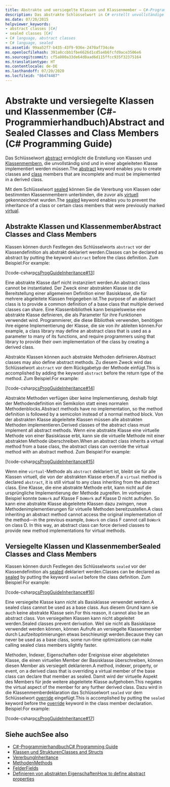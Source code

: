 ```yaml
---
title: Abstrakte und versiegelte Klassen und Klassenmember – C#-Programmierhandbuch
description: Das abstrakte Schlüsselwort in C# erstellt unvollständige Klassen und Klassenmember. Das versiegelte Schlüsselwort verhindert die Vererbung vorheriger virtueller Klassen oder Klassenmember.
ms.date: 07/20/2015
helpviewer_keywords:
- abstract classes [C#]
- sealed classes [C#]
- C# language, abstract classes
- C# language, sealed
ms.assetid: 99aa52f7-b435-43f9-936e-2470af734c4e
ms.openlocfilehash: 391a8ccbb1fbe6626d1cd5a4b6fcfd9ace3506e6
ms.sourcegitcommit: cf5a800a33de64d0aad6d115ffcc935f32375164
ms.translationtype: HT
ms.contentlocale: de-DE
ms.lasthandoff: 07/20/2020
ms.locfileid: "86474487"
---
```

# <a name="abstract-and-sealed-classes-and-class-members-c-programming-guide"></a><span data-ttu-id="3b264-104">Abstrakte und versiegelte Klassen und Klassenmember (C#-Programmierhandbuch)</span><span class="sxs-lookup"><span data-stu-id="3b264-104">Abstract and Sealed Classes and Class Members (C# Programming Guide)</span></span>
<span data-ttu-id="3b264-105">Das Schlüsselwort [abstract](../../language-reference/keywords/abstract.md) ermöglicht die Erstellung von Klassen und [Klassenmembern](../../language-reference/keywords/class.md), die unvollständig sind und in einer abgeleiteten Klasse implementiert werden müssen.</span><span class="sxs-lookup"><span data-stu-id="3b264-105">The [abstract](../../language-reference/keywords/abstract.md) keyword enables you to create classes and [class](../../language-reference/keywords/class.md) members that are incomplete and must be implemented in a derived class.</span></span>  
  
 <span data-ttu-id="3b264-106">Mit dem Schlüsselwort [sealed](../../language-reference/keywords/sealed.md) können Sie die Vererbung von Klassen oder bestimmten Klassenmembern unterbinden, die zuvor als [virtuell](../../language-reference/keywords/virtual.md) gekennzeichnet wurden.</span><span class="sxs-lookup"><span data-stu-id="3b264-106">The [sealed](../../language-reference/keywords/sealed.md) keyword enables you to prevent the inheritance of a class or certain class members that were previously marked [virtual](../../language-reference/keywords/virtual.md).</span></span>  
  
## <a name="abstract-classes-and-class-members"></a><span data-ttu-id="3b264-107">Abstrakte Klassen und Klassenmember</span><span class="sxs-lookup"><span data-stu-id="3b264-107">Abstract Classes and Class Members</span></span>  
 <span data-ttu-id="3b264-108">Klassen können durch Festlegen des Schlüsselworts `abstract` vor der Klassendefinition als abstrakt deklariert werden.</span><span class="sxs-lookup"><span data-stu-id="3b264-108">Classes can be declared as abstract by putting the keyword `abstract` before the class definition.</span></span> <span data-ttu-id="3b264-109">Zum Beispiel:</span><span class="sxs-lookup"><span data-stu-id="3b264-109">For example:</span></span>  
  
 [!code-csharp[csProgGuideInheritance#13](~/samples/snippets/csharp/VS_Snippets_VBCSharp/csProgGuideInheritance/CS/Inheritance.cs#13)]  
  
 <span data-ttu-id="3b264-110">Eine abstrakte Klasse darf nicht instanziiert werden.</span><span class="sxs-lookup"><span data-stu-id="3b264-110">An abstract class cannot be instantiated.</span></span> <span data-ttu-id="3b264-111">Der Zweck einer abstrakten Klasse ist die Bereitstellung einer allgemeinen Definition einer Basisklasse, die für mehrere abgeleitete Klassen freigegeben ist.</span><span class="sxs-lookup"><span data-stu-id="3b264-111">The purpose of an abstract class is to provide a common definition of a base class that multiple derived classes can share.</span></span> <span data-ttu-id="3b264-112">Eine Klassenbibliothek kann beispielsweise eine abstrakte Klasse definieren, die als Parameter für ihre Funktionen verwendet wird. Programmierer, die diese Bibliothek verwenden, benötigen ihre eigene Implementierung der Klasse, die sie von ihr ableiten können.</span><span class="sxs-lookup"><span data-stu-id="3b264-112">For example, a class library may define an abstract class that is used as a parameter to many of its functions, and require programmers using that library to provide their own implementation of the class by creating a derived class.</span></span>  
  
 <span data-ttu-id="3b264-113">Abstrakte Klassen können auch abstrakte Methoden definieren.</span><span class="sxs-lookup"><span data-stu-id="3b264-113">Abstract classes may also define abstract methods.</span></span> <span data-ttu-id="3b264-114">Zu diesem Zweck wird das Schlüsselwort `abstract` vor dem Rückgabetyp der Methode einfügt.</span><span class="sxs-lookup"><span data-stu-id="3b264-114">This is accomplished by adding the keyword `abstract` before the return type of the method.</span></span> <span data-ttu-id="3b264-115">Zum Beispiel:</span><span class="sxs-lookup"><span data-stu-id="3b264-115">For example:</span></span>  
  
 [!code-csharp[csProgGuideInheritance#14](~/samples/snippets/csharp/VS_Snippets_VBCSharp/csProgGuideInheritance/CS/Inheritance.cs#14)]  
  
 <span data-ttu-id="3b264-116">Abstrakte Methoden verfügen über keine Implementierung, deshalb folgt der Methodendefinition ein Semikolon statt eines normalen Methodenblocks.</span><span class="sxs-lookup"><span data-stu-id="3b264-116">Abstract methods have no implementation, so the method definition is followed by a semicolon instead of a normal method block.</span></span> <span data-ttu-id="3b264-117">Von der abstrakten Klasse abgeleitete Klassen müssen alle abstrakten Methoden implementieren.</span><span class="sxs-lookup"><span data-stu-id="3b264-117">Derived classes of the abstract class must implement all abstract methods.</span></span> <span data-ttu-id="3b264-118">Wenn eine abstrakte Klasse eine virtuelle Methode von einer Basisklasse erbt, kann sie die virtuelle Methode mit einer abstrakten Methode überschreiben.</span><span class="sxs-lookup"><span data-stu-id="3b264-118">When an abstract class inherits a virtual method from a base class, the abstract class can override the virtual method with an abstract method.</span></span> <span data-ttu-id="3b264-119">Zum Beispiel:</span><span class="sxs-lookup"><span data-stu-id="3b264-119">For example:</span></span>  
  
 [!code-csharp[csProgGuideInheritance#15](~/samples/snippets/csharp/VS_Snippets_VBCSharp/csProgGuideInheritance/CS/Inheritance.cs#15)]  
  
 <span data-ttu-id="3b264-120">Wenn eine `virtual`-Methode als `abstract` deklariert ist, bleibt sie für alle Klassen virtuell, die von der abstrakten Klasse erben.</span><span class="sxs-lookup"><span data-stu-id="3b264-120">If a `virtual` method is declared `abstract`, it is still virtual to any class inheriting from the abstract class.</span></span> <span data-ttu-id="3b264-121">Eine Klasse, die eine abstrakte Methode erbt, kann nicht auf die ursprüngliche Implementierung der Methode zugreifen. Im vorherigen Beispiel konnte `DoWork` auf Klasse F `DoWork` auf Klasse D nicht aufrufen. So kann eine abstrakte Klasse abgeleitete Klassen dazu zwingen, neue Methodenimplementierungen für virtuelle Methoden bereitzustellen.</span><span class="sxs-lookup"><span data-stu-id="3b264-121">A class inheriting an abstract method cannot access the original implementation of the method—in the previous example, `DoWork` on class F cannot call `DoWork` on class D. In this way, an abstract class can force derived classes to provide new method implementations for virtual methods.</span></span>  
  
## <a name="sealed-classes-and-class-members"></a><span data-ttu-id="3b264-122">Versiegelte Klassen und Klassenmember</span><span class="sxs-lookup"><span data-stu-id="3b264-122">Sealed Classes and Class Members</span></span>  
 <span data-ttu-id="3b264-123">Klassen können durch Festlegen des Schlüsselworts `sealed` vor der Klassendefinition als [sealed](../../language-reference/keywords/sealed.md) deklariert werden.</span><span class="sxs-lookup"><span data-stu-id="3b264-123">Classes can be declared as [sealed](../../language-reference/keywords/sealed.md) by putting the keyword `sealed` before the class definition.</span></span> <span data-ttu-id="3b264-124">Zum Beispiel:</span><span class="sxs-lookup"><span data-stu-id="3b264-124">For example:</span></span>  
  
 [!code-csharp[csProgGuideInheritance#16](~/samples/snippets/csharp/VS_Snippets_VBCSharp/csProgGuideInheritance/CS/Inheritance.cs#16)]  
  
 <span data-ttu-id="3b264-125">Eine versiegelte Klasse kann nicht als Basisklasse verwendet werden.</span><span class="sxs-lookup"><span data-stu-id="3b264-125">A sealed class cannot be used as a base class.</span></span> <span data-ttu-id="3b264-126">Aus diesem Grund kann sie auch keine abstrakte Klasse sein.</span><span class="sxs-lookup"><span data-stu-id="3b264-126">For this reason, it cannot also be an abstract class.</span></span> <span data-ttu-id="3b264-127">Von versiegelten Klassen kann nicht abgeleitet werden.</span><span class="sxs-lookup"><span data-stu-id="3b264-127">Sealed classes prevent derivation.</span></span> <span data-ttu-id="3b264-128">Weil sie nicht als Basisklasse verwendet werden können, können Aufrufe an versiegelte Klassenmember durch Laufzeitoptimierungen etwas beschleunigt werden.</span><span class="sxs-lookup"><span data-stu-id="3b264-128">Because they can never be used as a base class, some run-time optimizations can make calling sealed class members slightly faster.</span></span>  
  
 <span data-ttu-id="3b264-129">Methoden, Indexer, Eigenschaften oder Ereignisse einer abgeleiteten Klasse, die einen virtuellen Member der Basisklasse überschreiben, können diesen Member als versiegelt deklarieren.</span><span class="sxs-lookup"><span data-stu-id="3b264-129">A method, indexer, property, or event, on a derived class that is overriding a virtual member of the base class can declare that member as sealed.</span></span> <span data-ttu-id="3b264-130">Damit wird der virtuelle Aspekt des Members für jede weitere abgeleitete Klasse aufgehoben.</span><span class="sxs-lookup"><span data-stu-id="3b264-130">This negates the virtual aspect of the member for any further derived class.</span></span> <span data-ttu-id="3b264-131">Dazu wird in die Klassenmemberdeklaration das Schlüsselwort `sealed` vor dem Schlüsselwort [override](../../language-reference/keywords/override.md) eingefügt.</span><span class="sxs-lookup"><span data-stu-id="3b264-131">This is accomplished by putting the `sealed` keyword before the [override](../../language-reference/keywords/override.md) keyword in the class member declaration.</span></span> <span data-ttu-id="3b264-132">Beispiel:</span><span class="sxs-lookup"><span data-stu-id="3b264-132">For example:</span></span>  
  
 [!code-csharp[csProgGuideInheritance#17](~/samples/snippets/csharp/VS_Snippets_VBCSharp/csProgGuideInheritance/CS/Inheritance.cs#17)]  
  
## <a name="see-also"></a><span data-ttu-id="3b264-133">Siehe auch</span><span class="sxs-lookup"><span data-stu-id="3b264-133">See also</span></span>

- [<span data-ttu-id="3b264-134">C#-Programmierhandbuch</span><span class="sxs-lookup"><span data-stu-id="3b264-134">C# Programming Guide</span></span>](../index.md)
- [<span data-ttu-id="3b264-135">Klassen und Strukturen</span><span class="sxs-lookup"><span data-stu-id="3b264-135">Classes and Structs</span></span>](./index.md)
- [<span data-ttu-id="3b264-136">Vererbung</span><span class="sxs-lookup"><span data-stu-id="3b264-136">Inheritance</span></span>](./inheritance.md)
- [<span data-ttu-id="3b264-137">Methoden</span><span class="sxs-lookup"><span data-stu-id="3b264-137">Methods</span></span>](./methods.md)
- [<span data-ttu-id="3b264-138">Felder</span><span class="sxs-lookup"><span data-stu-id="3b264-138">Fields</span></span>](./fields.md)
- [<span data-ttu-id="3b264-139">Definieren von abstrakten Eigenschaften</span><span class="sxs-lookup"><span data-stu-id="3b264-139">How to define abstract properties</span></span>](./how-to-define-abstract-properties.md)
